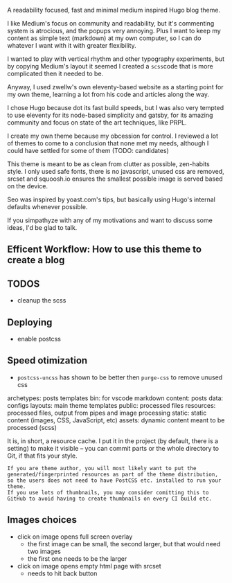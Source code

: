 A readability focused, fast and minimal medium inspired Hugo blog theme.

I like Medium's focus on community and readability, but it's commenting system is atrocious, and the popups very annoying. Plus I want to keep my content as simple text (markdown) at my own computer, so I can do whatever I want with it with greater flexibility.

I wanted to play with vertical rhythm and other typography experiments, but by copying Medium's layout it seemed I created a `scss`code that is more complicated then it needed to be.

Anyway, I used zwellw's own eleventy-based website as a starting point for my own theme, learning a lot from his code and articles along the way.

I chose Hugo because dot its fast build speeds, but I was also very tempted to use eleventy for its node-based simplicity and gatsby, for its amazing community and focus on state of the art techniques, like PRPL.

I create my own theme because my obcession for control. I reviewed a lot of themes to come to a conclusion that none met my needs, although I could have settled for some of them (TODO: candidates)

This theme is meant to be as clean from clutter as possible, zen-habits style. I only used safe fonts, there is no javascript, unused css are removed, srcset and squoosh.io ensures the smallest possible image is served based on the device.

Seo was inspired by yoast.com's tips, but basically using Hugo's internal defaults whenever possible.

If you simpathyze with any of my motivations and want to discuss some ideas, I'd be glad to talk.

## Efficent Workflow: How to use this theme to create a blog

## TODOS
- cleanup the scss

## Deploying
- enable postcss

## Speed otimization
- `postcss-uncss` has shown to be better then `purge-css` to remove unused css

archetypes: posts templates
bin: for vscode markdown
content: posts
data: configs
layouts: main theme templates
public: processed files
resources: processed files, output from pipes and image processing
static: static content (images, CSS, JavaScript, etc)
assets: dynamic content meant to be processed (scss)

It is, in short, a resource cache. I put it in the project (by default, there is a setting) to make it visible – you can commit parts or the whole directory to Git, if that fits your style.

    If you are theme author, you will most likely want to put the generated/fingerprinted resources as part of the theme distribution, so the users does not need to have PostCSS etc. installed to run your theme.
    If you use lots of thumbnails, you may consider comitting this to GitHub to avoid having to create thumbnails on every CI build etc.


## Images choices
- click on image opens full screen overlay
  - the first image can be small, the second larger, but that would need two images
  - the first one needs to be the larger
- click on image opens empty html page with srcset
  - needs to hit back button